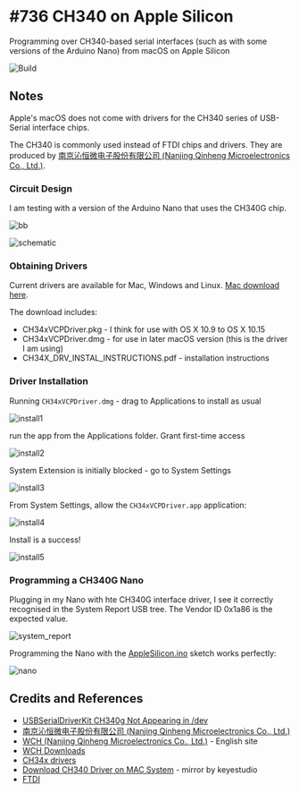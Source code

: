 # #736 CH340 on Apple Silicon

Programming over CH340-based serial interfaces (such as with some versions of the Arduino Nano) from macOS on Apple Silicon

![Build](./assets/CH340_build.jpg?raw=true)

## Notes

Apple's macOS does not come with drivers for the CH340 series of USB-Serial interface chips.

The CH340 is commonly used instead of FTDI chips and drivers.
They are produced by [南京沁恒微电子股份有限公司 (Nanjing Qinheng Microelectronics Co., Ltd.)](https://www.wch.cn/).

### Circuit Design

I am testing with a version of the Arduino Nano that uses the CH340G chip.

![bb](./assets/CH340_bb.jpg?raw=true)

![schematic](./assets/CH340_schematic.jpg?raw=true)

### Obtaining Drivers

Current drivers are available for Mac, Windows and Linux.
[Mac download here](https://www.wch-ic.com/downloads/CH341SER_MAC_ZIP.html).

The download includes:

* CH34xVCPDriver.pkg - I think for use with OS X 10.9 to OS X 10.15
* CH34xVCPDriver.dmg - for use in later macOS version (this is the driver I am using)
* CH34X_DRV_INSTAL_INSTRUCTIONS.pdf - installation instructions

### Driver Installation

Running `CH34xVCPDriver.dmg` - drag to Applications to install as usual

![install1](./assets/install1.png?raw=true)

run the app from the Applications folder. Grant first-time access

![install2](./assets/install2.png?raw=true)

System Extension is initially blocked - go to System Settings

![install3](./assets/install3.png?raw=true)

From System Settings, allow the `CH34xVCPDriver.app` application:

![install4](./assets/install4.png?raw=true)

Install is a success!

![install5](./assets/install5.png?raw=true)

### Programming a CH340G Nano

Plugging in my Nano with hte CH340G interface driver, I see it correctly recognised in the System Report USB tree.
The Vendor ID 0x1a86 is the expected value.

![system_report](./assets/system_report.png?raw=true)

Programming the Nano with the [AppleSilicon.ino](../AppleSilicon.ino) sketch works perfectly:

![nano](./assets/nano.png?raw=true)

## Credits and References

* [USBSerialDriverKit CH340g Not Appearing in /dev](https://forums.developer.apple.com/forums/thread/675685)
* [南京沁恒微电子股份有限公司 (Nanjing Qinheng Microelectronics Co., Ltd.)](https://www.wch.cn/)
* [WCH (Nanjing Qinheng Microelectronics Co., Ltd.)](https://www.wch-ic.com/) - English site
* [WCH Downloads](https://www.wch-ic.com/downloads/category/30.html)
* [CH34x drivers](https://www.wch-ic.com/downloads/CH341SER_MAC_ZIP.html)
* [Download CH340 Driver on MAC System](https://wiki.keyestudio.com/Download_CH340_Driver_on_MAC_System) - mirror by keyestudio 
* [FTDI](https://ftdichip.com/)
